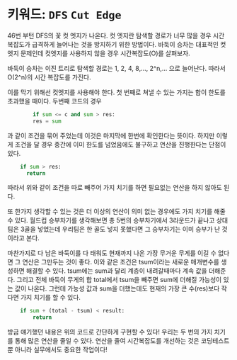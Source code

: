 # 키워드: `DFS` `Cut Edge`
46번 부턴 DFS의 꽃 컷 엣지가 나온다. 컷 엣지란 탐색할 경로가 너무 많을 경우 시간 복잡도가 급격하게 늘어나는 것을 방지하기 위한 방법이다. 바둑이 승차는 대표적인 컷엣지 문제인데 컷엣지를 사용하지 않을 경우 시간복잡도(O)를 살펴보자.

바둑이 승차는 이진 트리로 탐색할 경로는 1, 2, 4, 8,..., 2^n,... 으로 늘어난다.
따라서 O(2^n)의 시간 복잡도를 가진다. 

이를 막기 위해선 컷엣지를 사용해야 한다. 첫 번째로 쳐낼 수 있는 가지는 합이 한도를 초과했을 때이다. 두번째 코드의 경우

```python
        if sum <= c and sum > res:
        res = sum
```
과 같이 조건을 묶어 주었는데 이것은 마지막에 한번에 확인한다는 뜻이다. 하지만 이렇게 조건을 달 경우 중간에 이미 한도를 넘었음에도 불구하고 연산을 진행한다는 단점이 있다. 

```python
	if sum > res:
	  return
```
따라서 위와 같이 조건을 따로 빼주어 가지 치기를 하면 필요없는 연산을 하지 않아도 된다.

또 한가지 생각할 수 있는 것은 더 이상의 연산이 의미 없는 경우에도 가지 치기를 해줄 수 있다. 월드컵 승부차기를 생각해보면 총 5번의 승부차기에서 3라운드가 끝나고 상대팀은 3골을 넣었는데 우리팀은 한 골도 넣지 못했다면 그 승부차기는 이미 승부가 난 것이라고 본다. 

마찬가지로 다 남은 바둑이를 다 태워도 현재까지 나온 가장 무거운 무게를 이길 수 없다면 그 연산은 그만두는 것이 좋다. 이와 같은 조건은 tsum이라는 새로운 매개변수를 생성하면 해결할 수 있다. tsum에는 sum과 달리 계층이 내려갈때마다 계속 값을 더해준다. 그리고 전체 바둑이 무게의 합 total에서 tsum을 빼주면 sum에 더해질 가능성이 있는 값이 나온다. 그런데 가능성 값과 sum을 더했는데도 현재의 가장 큰 수(res)보다 작다면 가지 치기를 할 수 있다.

```python
    if sum + (total - tsum) < result:
        return
```
방금 얘기했던 내용은 위의 코드로 간단하게 구현할 수 있다!
우리는 두 번의 가지 치기를 통해 많은 연산을 줄일 수 있다. 연산을 줄여 시간복잡도를 개선하는 것은 코딩테스트뿐 아니라 실무에서도 중요한 작업이다!

